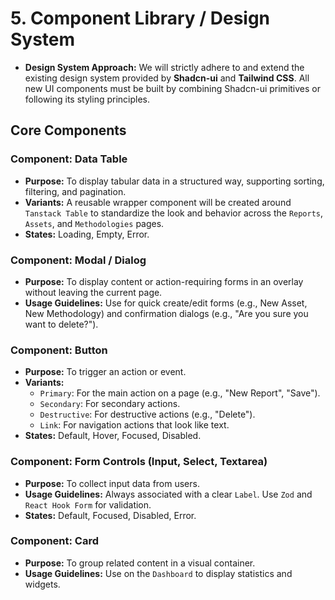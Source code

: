 # 5. Component Library / Design System

*   **Design System Approach:** We will strictly adhere to and extend the existing design system provided by **Shadcn-ui** and **Tailwind CSS**. All new UI components must be built by combining Shadcn-ui primitives or following its styling principles.

## Core Components

### Component: Data Table

*   **Purpose:** To display tabular data in a structured way, supporting sorting, filtering, and pagination.
*   **Variants:** A reusable wrapper component will be created around `Tanstack Table` to standardize the look and behavior across the `Reports`, `Assets`, and `Methodologies` pages.
*   **States:** Loading, Empty, Error.

### Component: Modal / Dialog

*   **Purpose:** To display content or action-requiring forms in an overlay without leaving the current page.
*   **Usage Guidelines:** Use for quick create/edit forms (e.g., New Asset, New Methodology) and confirmation dialogs (e.g., "Are you sure you want to delete?").

### Component: Button

*   **Purpose:** To trigger an action or event.
*   **Variants:**
    *   `Primary`: For the main action on a page (e.g., "New Report", "Save").
    *   `Secondary`: For secondary actions.
    *   `Destructive`: For destructive actions (e.g., "Delete").
    *   `Link`: For navigation actions that look like text.
*   **States:** Default, Hover, Focused, Disabled.

### Component: Form Controls (Input, Select, Textarea)

*   **Purpose:** To collect input data from users.
*   **Usage Guidelines:** Always associated with a clear `Label`. Use `Zod` and `React Hook Form` for validation.
*   **States:** Default, Focused, Disabled, Error.

### Component: Card

*   **Purpose:** To group related content in a visual container.
*   **Usage Guidelines:** Use on the `Dashboard` to display statistics and widgets.
